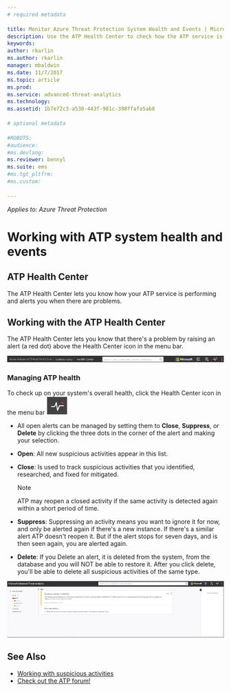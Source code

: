 ```yaml
---
# required metadata

title: Monitor Azure Threat Protection System Health and Events | Microsoft Docs
description: Use the ATP Health Center to check how the ATP service is working and be alerted to potential problems and view system events in the Event viewer.
keywords:
author: rkarlin
ms.author: rkarlin
manager: mbaldwin
ms.date: 11/7/2017
ms.topic: article
ms.prod:
ms.service: advanced-threat-analytics
ms.technology:
ms.assetid: 1b7e72c3-a538-443f-981c-398ffafa5ab8

# optional metadata

#ROBOTS:
#audience:
#ms.devlang:
ms.reviewer: bennyl
ms.suite: ems
#ms.tgt_pltfrm:
#ms.custom:

---
```


*Applies to: Azure Threat Protection*


# Working with ATP system health and events

## ATP Health Center
The ATP Health Center lets you know how your ATP service is performing and alerts you when there are problems.

## Working with the ATP Health Center
The ATP Health Center lets you know that there's a problem by raising an alert (a red dot) above the Health Center icon in the menu bar.

![ATP Health Center red dot toolbar](media/atp-health-bar.png)

### Managing ATP health
To check up on your system's overall health, click the Health Center icon in the menu bar ![ATP Health Center icon](media/atp-red-dot.png)

-   All open alerts can be managed by setting them to **Close**, **Suppress**, or **Delete** by clicking the three dots in the corner of the alert and making your selection.

-   **Open**: All new suspicious activities appear in this list.

-   **Close**: Is used to track suspicious activities that you identified, researched, and fixed for mitigated.

    > [!NOTE]
    > ATP may reopen a closed activity if the same activity is detected again within a short period of time.

-   **Suppress**: Suppressing an activity means you want to ignore it for now, and only be alerted again if there's a new instance. If there's a similar alert ATP doesn't reopen it. But if the alert stops for seven days, and is then seen again, you are alerted again.

- **Delete**: If you Delete an alert, it is deleted from the system, from the database and you will NOT be able to restore it. After you click delete, you'll be able to delete all suspicious activities of the same type.



![ATP Health Center issues image](media/atp-health-issue.JPG)






## See Also

- [Working with suspicious activities](working-with-suspicious-activities.md)
- [Check out the ATP forum!](https://social.technet.microsoft.com/Forums/security/home?forum=mata)

